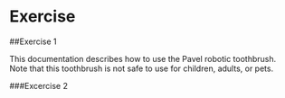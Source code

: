 # Exercise

##Exercise 1

This documentation describes how to use the Pavel robotic toothbrush.
Note that this toothbrush is not safe to use for children, adults, or pets.


###Excercise 2



